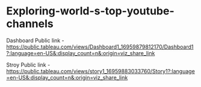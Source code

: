 # Exploring-world-s-top-youtube-channels                                                                                                                                                                 


Dashboard Public link -https://public.tableau.com/views/Dashboard1_16959879812170/Dashboard1?:language=en-US&:display_count=n&:origin=viz_share_link

Stroy Public link -https://public.tableau.com/views/story1_16959883033760/Story1?:language=en-US&:display_count=n&:origin=viz_share_link
